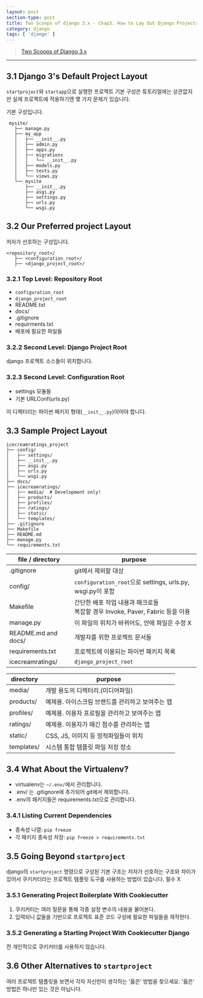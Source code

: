 ```yaml
---
layout: post
section-type: post
title: Two Scoops of django 3.x - Chap3. How to Lay Out Django Projects
category: django
tags: [ 'django' ]
---
```


> [Two Scoops of Django 3.x](https://www.feldroy.com/books/two-scoops-of-django-3-x)

---

## 3.1 Django 3's Default Project Layout

`startproject`와 `startapp`으로 실행한 프로젝트 기본 구성은 튜토리얼에는 상관없지만 실제 프로젝트에 적용하기엔 몇 가지 문제가 있습니다.

기본 구성입니다.

```
 mysite/
   ├── manage.py
   ├── my_app
   │   ├── __init__.py
   │   ├── admin.py
   │   ├── apps.py
   │   ├── migrations
   │   │   └── __init__.py
   │   ├── models.py
   │   ├── tests.py
   │   └── views.py
   └── mysite
       ├── __init__.py
       ├── asgi.py
       ├── settings.py
       ├── urls.py
       └── wsgi.py
```

## 3.2 Our Preferred project Layout

저자가 선호하는 구성입니다.

```
<repository_root>/
   ├── <configuration_root>/
   ├── <django_project_root>/
```

### 3.2.1 Top Level: Repository Root

- `configuration_root`
- `django_project_root`
- README.txt
- docs/
- .gitignore
- requirments.txt
- 배포에 필요한 파일들

### 3.2.2 Second Level: Django Project Root

django 프로젝트 소스들이 위치합니다.

### 3.2.3 Second Level: Configuration Root

- settings 모듈들
- 기본 URLConf(urls.py)

이 디렉터리는 파이썬 패키지 형태(`__init__.py`)이어야 합니다.

## 3.3 Sample Project Layout

```
icecreamratings_project
├── config/
│   ├── settings/
│   ├── __init__.py
│   ├── asgi.py
│   ├── urls.py
│   └── wsgi.py
├── docs/
├── icecreamratings/
│   ├── media/  # Development only!
│   ├── products/
│   ├── profiles/
│   ├── ratings/
│   ├── static/
│   └── templates/
├── .gitignore
├── Makefile
├── README.md
├── manage.py
└── requirements.txt
```

file / directory | purpose
---|---
.gitignore | git에서 제외할 대상
config/ | `configuration_root`으로 settings, urls.py, wsgi.py이 포함
Makefile | 간단한 배포 작업 내용과 매크로들 <br/> 복잡할 경우 Invoke, Paver, Fabric 등을 이용
manage.py | 이 파일의 위치가 바뀌어도, 안에 파일은 수정 X
README.md and docs/ | 개발자를 위한 프로젝트 문서들
requirements.txt | 프로젝트에 이용되는 파이썬 패키지 목록
icecreamratings/ | `django_project_root`

directory | purpose
---|---
media/ | 개발 용도의 디렉터리.(미디어파일)
products/ | 예제용. 아이스크림 브랜드를 관리하고 보여주는 앱
profiles/ | 예제용. 이용자 프로필을 관리하고 보여주는 앱
ratings/ | 예제용. 이용자가 매긴 점수를 관리하는 앱
static/ | CSS, JS, 이미지 등 정적파일들이 위치
templates/ | 시스템 통합 템플릿 파일 저장 장소

## 3.4 What About the Virtualenv?

- virtualenv는 `~/.env/`에서 관리합니다.
- .env/ 는 .gitignore에 추가되어 git에서 제외합니다.
- .env의 패키지들은 requirements.txt으로 관리합니다.

### 3.4.1 Listing Current Dependencies

- 종속성 나열: `pip freeze`
- 각 패키지 종속성 저장: `pip freeze > requirements.txt`

## 3.5 Going Beyond `startproject`

django의 `startproject` 명령으로 구성된 기본 구조는 저자가 선호하는 구조와 차이가 있어서 쿠키커터라는 프로젝트 템플릿 도구를 사용하는 방법이 있습니다. 필수 X 

### 3.5.1 Generating Project Boilerplate With Cookiecutter

1. 쿠키커터는 여러 질문을 통해 각종 설정 변수의 내용을 물어본다.
2. 입력되니 값들을 기반으로 프로젝트 표준 코드 구성에 필요한 파일들을 제작한다.

### 3.5.2 Generating a Starting Project With Cookiecutter Django

전 개인적으로 쿠키커터를 사용하지 않습니다.

## 3.6 Other Alternatives to `startproject`

여러 프로젝트 템플릿을 보면서 각자 자신만이 생각하는 '옳은' 방법을 찾으세요. '옳은' 방법은 하나만 있는 것은 아닙니다.
